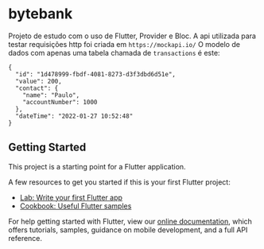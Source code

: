 # bytebank

Projeto de estudo com o uso de Flutter, Provider e Bloc.
A api utilizada para testar requisições http foi criada em ```https://mockapi.io/```
O modelo de dados com apenas uma tabela chamada de ```transactions``` é este:
```
{
  "id": "1d478999-fbdf-4081-8273-d3f3dbd6d51e",
  "value": 200,
  "contact": {
    "name": "Paulo",
    "accountNumber": 1000
  },
  "dateTime": "2022-01-27 10:52:48"
}
```
## Getting Started

This project is a starting point for a Flutter application.

A few resources to get you started if this is your first Flutter project:

- [Lab: Write your first Flutter app](https://flutter.dev/docs/get-started/codelab)
- [Cookbook: Useful Flutter samples](https://flutter.dev/docs/cookbook)

For help getting started with Flutter, view our
[online documentation](https://flutter.dev/docs), which offers tutorials,
samples, guidance on mobile development, and a full API reference.
